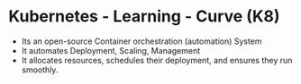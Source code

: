 # Kubernetes - Learning - Curve (K8)

- Its an open-source Container orchestration (automation) System 
- It automates Deployment, Scaling, Management
- It allocates resources, schedules their deployment, and ensures they run smoothly.
